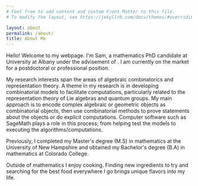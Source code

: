 ```yaml
---
# Feel free to add content and custom Front Matter to this file.
# To modify the layout, see https://jekyllrb.com/docs/themes/#overriding-theme-defaults

layout: about
permalink: /about/
title: About Me
---
```

Hello! Welcome to my webpage. I'm Sam, a mathematics PhD candidate at University at Albany under the advisement of [](https://www.albany.edu/faculty/lenart/ "Prof. Cristian Lenart"). I am currently on the market for a postdoctoral or professional position.

My research interests span the areas of algebraic combinatorics and representation theory. A theme in my research is in developing combinatorial models to facilitate computations, particularly related to the representation theory of Lie algebras and quantum groups. My main approach is to encode complex algebraic or geometric objects as combinatorial objects, then use combinatorial methods to prove statements about the objects or do explicit computations. Computer software such as SageMath plays a role in this process; from helping test the models to executing the algorithms/computations.

 
Previously, I completed my Master's degree (M.S) in mathematics at the University of New Hampshire and obtained my Bachelor's degree (B.A) in mathematics at Colorado College.

Outside of mathematics I enjoy cooking. Finding new ingredients to try and searching for the best food everywhere I go brings unique flavors into my life.
